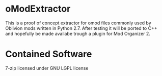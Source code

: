 # oModExtractor
This is a proof of concept extractor for omod files commonly used by Oblivion mods written in Python 2.7.
After testing it will be ported to C++ and hopefully be made availabe trough a plugin for Mod Organizer 2.

# Contained Software
7-zip licensed under GNU LGPL license
